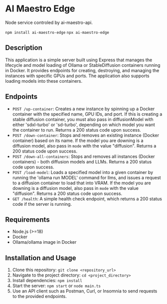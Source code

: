# AI Maestro Edge

Node service controled by ai-maestro-api.

`npm install ai-maestro-edge`
`npx ai-maestro-edge`

## Description

This application is a simple server built using Express that manages the lifecycle and model loading of Ollama or StableDiffusion containers running in Docker. It provides endpoints for creating, destroying, and managing the instances with specific GPUs and ports. The application also supports loading models into these containers.

## Endpoints

- `POST /up-container`: Creates a new instance by spinning up a Docker container with the specified name, GPU IDs, and port. If this is creating a stable diffusion container, you must also pass in diffusionModel with either 'sdxl-turbo' or 'sd-turbo', depending on which model you want the container to run. Returns a 200 status code upon success.
- `POST /down-container`: Stops and removes an existing instance (Docker container) based on its name. If the model you are downing is a diffusion model, also pass in `mode` with the value "diffusion". Returns a 200 status code upon success.
- `POST /down-all-containers`: Stops and removes all instances (Docker containers) - both diffusion models and LLMs. Returns a 200 status code upon success.
- `POST /load-model`: Loads a specified model into a given container by running the 'ollama run MODEL' command for llms, and issues a request to a diffusion container to load that into VRAM. If the model you are downing is a diffusion model, also pass in `mode` with the value "diffusion". Returns a 200 status code upon success.
- `GET /health`: A simple health check endpoint, which returns a 200 status code if the server is running.

## Requirements

- Node.js (>=18)
- Docker
- Ollama/ollama image in Docker

## Installation and Usage

1. Clone this repository: `git clone <repository_url>`
2. Navigate to the project directory: `cd <project_directory>`
3. Install dependencies: `npm install`
4. Start the server: `npm start` or `node main.ts`
5. Use an API client such as Postman, Curl, or Insomnia to send requests to the provided endpoints.
